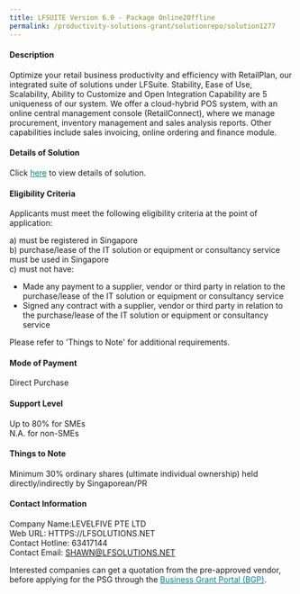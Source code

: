 ```yaml
---
title: LFSUITE Version 6.0 - Package Online2Offline
permalink: /productivity-solutions-grant/solutionrepo/solution1277
---
```


#### Description

Optimize your retail business productivity and efficiency with RetailPlan, our integrated suite of solutions under LFSuite. Stability, Ease of Use, Scalability, Ability to Customize and Open Integration Capability are 5 uniqueness of our system. We offer a cloud-hybrid POS system, with an online central management console (RetailConnect), where we manage procurement, inventory management and sales analysis reports. Other capabilities include sales invoicing, online ordering and finance module.

#### Details of Solution

Click <a href='https://govassist.gobusiness.gov.sg/images/psg/Desensitised_LEVELFIVE_20200261_Annex_3_Part_45.pdf' style='color:#037e8a'>here</a> to view details of solution.

#### Eligibility Criteria

Applicants must meet the following eligibility criteria at the point of application:

a) must be registered in Singapore <br>
b) purchase/lease of the IT solution or equipment or consultancy service must be used in Singapore <br>
c) must not have:
- Made any payment to a supplier, vendor or third party in relation to the purchase/lease of the IT solution or equipment or consultancy service
- Signed any contract with a supplier, vendor or third party in relation to the purchase/lease of the IT solution or equipment or consultancy service

Please refer to 'Things to Note' for additional requirements.

#### Mode of Payment
Direct Purchase

#### Support Level
Up to 80% for SMEs <br>
N.A. for non-SMEs

#### Things to Note
Minimum 30% ordinary shares (ultimate individual ownership) held directly/indirectly by Singaporean/PR

#### Contact Information
Company Name:LEVELFIVE PTE LTD <br>Web URL: HTTPS://LFSOLUTIONS.NET <br>Contact Hotline: 63417144 <br>Contact Email: SHAWN@LFSOLUTIONS.NET <br>

Interested companies can get a quotation from the pre-approved vendor, before applying for the PSG through the <a target='_blank' style='color:#037e8a' href='https://www.businessgrants.gov.sg/'>Business Grant Portal (BGP)</a>.

